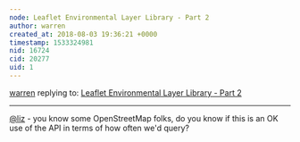 ```yaml
---
node: Leaflet Environmental Layer Library - Part 2
author: warren
created_at: 2018-08-03 19:36:21 +0000
timestamp: 1533324981
nid: 16724
cid: 20277
uid: 1
---
```




[warren](../profile/warren) replying to: [Leaflet Environmental Layer Library - Part 2](../notes/sagarpreet/07-16-2018/leaflet-environmental-layer-library-part-2)

----
[@liz](/profile/liz) - you know some OpenStreetMap folks, do you know if this is an OK use of the API in terms of how often we'd query? 